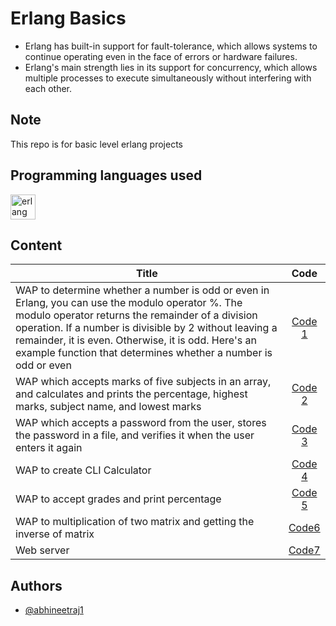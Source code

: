 # Erlang Basics
*	Erlang has built-in support for fault-tolerance, which allows systems to continue operating even in the face of errors or hardware failures.
*	Erlang's main strength lies in its support for concurrency, which allows multiple processes to execute simultaneously without interfering with each other.

## Note
This repo is for basic level erlang projects

## Programming languages used
<a href="https://www.erlang.org/doc/" target="_blank" rel="noreferrer"> <img src="https://www.erlang.org/doc/erlang-logo.png" alt="erlang" width="40" height="40"/> </a>

## Content

| Title | Code      |
| --- |:----------: |
| WAP to determine whether a number is odd or even in Erlang, you can use the modulo operator %. The modulo operator returns the remainder of a division operation. If a number is divisible by 2 without leaving a remainder, it is even. Otherwise, it is odd. Here's an example function that determines whether a number is odd or even | [Code 1](code001.erl) |
| WAP which accepts marks of five subjects in an array, and calculates and prints the percentage, highest marks, subject name, and lowest marks | [Code 2](code002.erl) |
| WAP which accepts a password from the user, stores the password in a file, and verifies it when the user enters it again | [Code 3](code003.erl) |
| WAP to create CLI Calculator | [Code 4](code004.erl) |
| WAP to accept grades and print percentage | [Code 5](code005.erl) |
| WAP to multiplication of two matrix and getting the inverse of matrix | [Code6](code006.erl) |
| Web server  | [Code7](code007.erl) |

## Authors

*	[@abhineetraj1](https://github.com/abhineetraj1)

